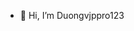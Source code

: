- 👋 Hi, I’m Duongvjppro123


<!---
duonghb2002/duonghb2002 is a ✨ special ✨ repository because its `README.md` (this file) appears on your GitHub profile.
You can click the Preview link to take a look at your changes.
--->

